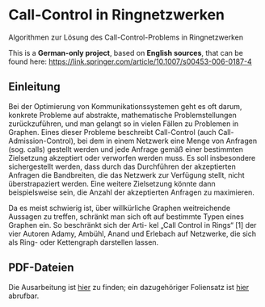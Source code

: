 # Call-Control in Ringnetzwerken
Algorithmen zur Lösung des Call-Control-Problems in Ringnetzwerken

This is a **German-only project**, based on **English sources**, that can be found here: https://link.springer.com/article/10.1007/s00453-006-0187-4

## Einleitung

Bei der Optimierung von Kommunikationssystemen geht es oft darum, konkrete Probleme auf
abstrakte, mathematische Problemstellungen zurückzuführen, und man gelangt so in vielen
Fällen zu Problemen in Graphen. Eines dieser Probleme beschreibt Call-Control (auch Call-
Admission-Control), bei dem in einem Netzwerk eine Menge von Anfragen (sog. calls) gestellt
werden und jede Anfrage gemäß einer bestimmten Zielsetzung akzeptiert oder verworfen werden
muss. Es soll insbesondere sichergestellt werden, dass durch das Durchführen der akzeptierten
Anfragen die Bandbreiten, die das Netzwerk zur Verfügung stellt, nicht überstrapaziert werden.
Eine weitere Zielsetzung könnte dann beispielsweise sein, die Anzahl der akzeptierten Anfragen
zu maximieren.

Da es meist schwierig ist, über willkürliche Graphen weitreichende Aussagen zu treffen,
schränkt man sich oft auf bestimmte Typen eines Graphen ein. So beschränkt sich der Arti-
kel „Call Control in Rings“ [1] der vier Autoren Adamy, Ambühl, Anand und Erlebach auf
Netzwerke, die sich als Ring- oder Kettengraph darstellen lassen.

## PDF-Dateien

Die Ausarbeitung ist [hier](src/main.pdf) zu finden; ein dazugehöriger Foliensatz ist [hier](src/beamer/main.pdf) abrufbar.
